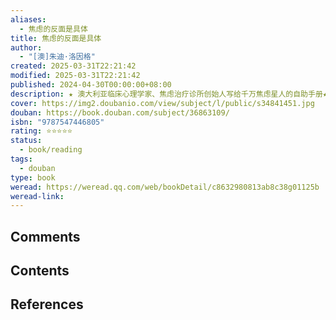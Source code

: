 ```yaml
---
aliases:
  - 焦虑的反面是具体
title: 焦虑的反面是具体
author:
  - "[澳]朱迪·洛因格"
created: 2025-03-31T22:21:42
modified: 2025-03-31T22:21:42
published: 2024-04-30T00:00:00+08:00
description: ★ 澳大利亚临床心理学家、焦虑治疗诊所创始人写给千万焦虑星人的自助手册★ 强迫症、拖延症、恐慌症、抑郁症……平均每四个人里就可能有一个人面临焦虑问题。“内耗”和“内卷”时代，每个人都需要一剂焦虑预防...
cover: https://img2.doubanio.com/view/subject/l/public/s34841451.jpg
douban: https://book.douban.com/subject/36863109/
isbn: "9787547446805"
rating: ⭐⭐⭐⭐⭐
status:
  - book/reading
tags:
  - douban
type: book
weread: https://weread.qq.com/web/bookDetail/c8632980813ab8c38g01125b
weread-link:
---
```


## Comments



## Contents



## References


